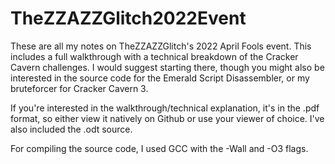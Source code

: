 # TheZZAZZGlitch2022Event
These are all my notes on TheZZAZZGlitch's 2022 April Fools event. This includes a full walkthrough with a technical breakdown of the Cracker Cavern challenges. I would suggest starting there, though you might also be interested in the source code for the Emerald Script Disassembler, or my bruteforcer for Cracker Cavern 3.

If you're interested in the walkthrough/technical explanation, it's in the .pdf format, so either view it natively on Github or use your viewer of choice. I've also included the .odt source.

For compiling the source code, I used GCC with the -Wall and -O3 flags.
